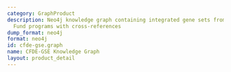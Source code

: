 ```yaml
---
category: GraphProduct
description: Neo4j knowledge graph containing integrated gene sets from multiple Common
  Fund programs with cross-references
dump_format: neo4j
format: neo4j
id: cfde-gse.graph
name: CFDE-GSE Knowledge Graph
layout: product_detail
---
```


